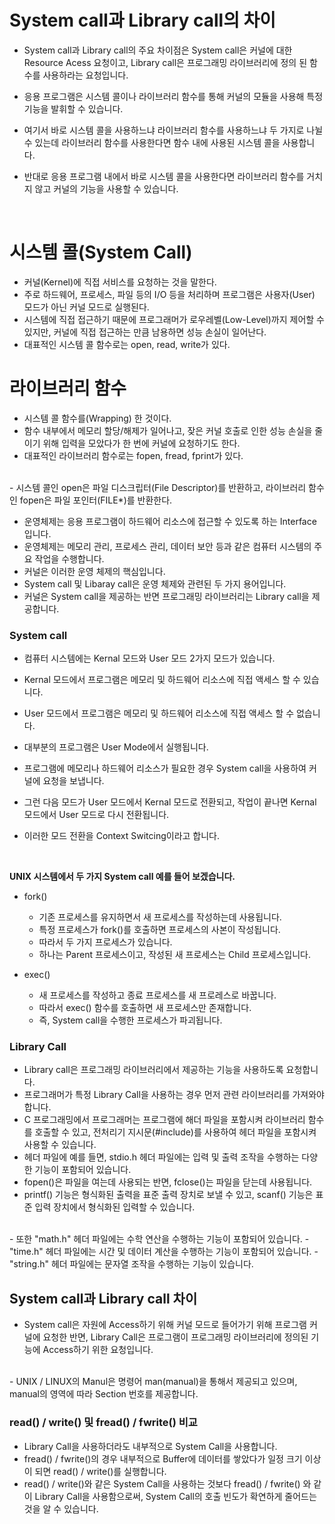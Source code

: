 <h1> System call과 Library call의 차이 </h1>

- System call과 Library call의 주요 차이점은 System call은 커널에 대한 Resource Acess 요청이고, Library call은 프로그래밍 라이브러리에 정의 된 함수를 사용하라는 요청입니다. <br />

- 응용 프로그램은 시스템 콜이나 라이브러리 함수를 통해 커널의 모듈을 사용해 특정 기능을 발휘할 수 있습니다.
- 여기서 바로 시스템 콜을 사용하느냐 라이브러리 함수를 사용하느냐 두 가지로 나뉠 수 있는데 라이브러리 함수를 사용한다면 함수 내에 사용된 시스템 콜을 사용합니다.
- 반대로 응용 프로그램 내에서 바로 시스템 콜을 사용한다면 라이브러리 함수를 거치지 않고 커널의 기능을 사용할 수 있습니다.
<br />

<h1> 시스템 콜(System Call) </h1>

- 커널(Kernel)에 직접 서비스를 요청하는 것을 말한다.
- 주로 하드웨어, 프로세스, 파일 등의 I/O 등을 처리하며 프로그램은 사용자(User) 모드가 아닌 커널 모드로 실행된다.
- 시스템에 직접 접근하기 때문에 프로그래머가 로우레벨(Low-Level)까지 제어할 수 있지만, 커널에 직접 접근하는 만큼 남용하면 성능 손실이 일어난다.
- 대표적인 시스템 콜 함수로는 open, read, write가 있다.

<h1> 라이브러리 함수 </h1>

- 시스템 콜 함수를(Wrapping) 한 것이다.
- 함수 내부에서 메모리 할당/해제가 일어나고, 잦은 커널 호출로 인한 성능 손실을 줄이기 위해 입력을 모았다가 한  번에 커널에 요청하기도 한다.
- 대표적인 라이브러리 함수로는 fopen, fread, fprint가 있다.

<br />
- 시스템 콜인 open은 파일 디스크립터(File Descriptor)를 반환하고, 라이브러리 함수인 fopen은 파일 포인터(FILE*)를 반환한다.

- 운영체제는 응용 프로그램이 하드웨어 리소스에 접근할 수 있도록 하는 Interface입니다.
- 운영체제는 메모리 관리, 프로세스 관리, 데이터 보안 등과 같은 컴퓨터 시스템의 주요 작업을 수행합니다.
- 커널은 이러한 운영 체제의 핵심입니다.
- System call 및 Libaray call은 운영 체제와 관련된 두 가지 용어입니다.
- 커널은 System call을 제공하는 반면 프로그래밍 라이브러리는 Library call을 제공합니다.

<h3> System call </h3>

- 컴퓨터 시스템에는 Kernal 모드와 User 모드 2가지 모드가 있습니다.
- Kernal 모드에서 프로그램은 메모리 및 하드웨어 리소스에 직접 액세스 할 수 있습니다.
- User 모드에서 프로그램은 메모리 및 하드웨어 리소스에 직접 액세스 할 수 없습니다.

- 대부분의 프로그램은 User Mode에서 실행됩니다.
- 프로그램에 메모리나 하드웨어 리소스가 필요한 경우 System call을 사용하여 커널에 요청을 보냅니다.
- 그런 다음 모드가 User 모드에서 Kernal 모드로 전환되고, 작업이 끝나면 Kernal 모드에서 User 모드로 다시 전환됩니다.
- 이러한 모드 전환을 Context Switcing이라고 합니다.
<br />

<b> UNIX 시스템에서 두 가지 System call 예를 들어 보겠습니다. <br /> </b>

- fork()

  - 기존 프로세스를 유지하면서 새 프로세스를 작성하는데 사용됩니다.
  - 특정 프로세스가 fork()를 호출하면 프로세스의 사본이 작성됩니다.
  - 따라서 두 가지 프로세스가 있습니다.
  - 하나는 Parent 프로세스이고, 작성된 새 프로세스는 Child 프로세스입니다.

- exec()

  - 새 프로세스를 작성하고 종료 프로세스를 새 프로레스로 바꿉니다.
  - 따라서 exec() 함수를 호출하면 새 프로세스만 존재합니다.
  - 즉, System call을 수행한 프로세스가 파괴됩니다.

<h3> Library Call </h3>

- Library call은 프로그래밍 라이브러리에서 제공하는 기능을 사용하도록 요청합니다.
- 프로그래머가 특정 Library Call을 사용하는 경우 먼저 관련 라이브러리를 가져와야 합니다.
- C 프로그래밍에서 프로그래머는 프로그램에 해더 파일을 포함시켜 라이브러리 함수를 호출할 수 있고, 전처리기 지시문(#include)를 사용하여 헤더 파일을 포함시켜 사용할 수 있습니다.
- 헤더 파일에 예를 들면, stdio.h 헤더 파일에는 입력 및 출력 조작을 수행하는 다양한 기능이 포함되어 있습니다.
- fopen()은 파일을 여는데 사용되는 반면, fclose()는 파일을 닫는데 사용됩니다.
- printf() 기능은 형식화된 출력을 표준 출력 장치로 보낼 수 있고, scanf() 기능은 표준 입력 장치에서 형식화된 입력할 수 있습니다.
<br />
- 또한 "math.h" 헤더 파일에는 수학 연산을 수행하는 기능이 포함되어 있습니다.
- "time.h" 헤더 파일에는 시간 및 데이터 계산을 수행하는 기능이 포함되어 있습니다.
- "string.h" 헤더 파일에는 문자열 조작을 수행하는 기능이 있습니다.


<h2> System call과 Library call 차이 </h2>

- System call은 자원에 Access하기 위해 커널 모드로 들어가기 위해 프로그램 커널에 요청한 반면, Library Call은 프로그램이 프로그래밍 라이브러리에 정의된 기능에 Access하기 위한 요청입니다.
<br />
- UNIX / LINUX의 Manul은 명령어 man(manual)을 통해서 제공되고 있으며, manual의 영역에 따라 Section 번호를 제공합니다. 

<h3> read() / write() 및 fread() / fwrite() 비교 </h3>

- Library Call을 사용하더라도 내부적으로 System Call을 사용합니다.
- fread() / fwrite()의 경우 내부적으로 Buffer에 데이터를 쌓았다가 일정 크기 이상이 되면 read() / write()를 실행합니다.
- read() / write()와 같은 System Call을 사용하는 것보다 fread() / fwrite() 와 같이 Library Call을 사용함으로써, System Call의 호출 빈도가 확연하게 줄어드는 것을 알 수 있습니다.
